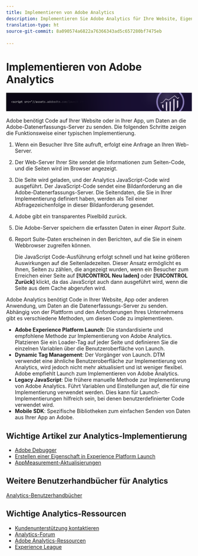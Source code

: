 ```yaml
---
title: Implementieren von Adobe Analytics
description: Implementieren Sie Adobe Analytics für Ihre Website, Eigenschaft oder Anwendung.
translation-type: ht
source-git-commit: 8a090574a6822a76366343ad5c657280bf7475eb

---
```



# Implementieren von Adobe Analytics

![Banner](../../assets/doc_banner_implement.png)

Adobe benötigt Code auf Ihrer Website oder in Ihrer App, um Daten an die Adobe-Datenerfassungs-Server zu senden. Die folgenden Schritte zeigen die Funktionsweise einer typischen Implementierung.

1. Wenn ein Besucher Ihre Site aufruft, erfolgt eine Anfrage an Ihren Web-Server.
2. Der Web-Server Ihrer Site sendet die Informationen zum Seiten-Code, und die Seiten wird im Browser angezeigt.
3. Die Seite wird geladen, und der Analytics JavaScript-Code wird ausgeführt.
Der JavaScript-Code sendet eine Bildanforderung an die Adobe-Datenerfassungs-Server. Die Seitendaten, die Sie in Ihrer Implementierung definiert haben, werden als Teil einer Abfragezeichenfolge in dieser Bildanforderung gesendet.

4. Adobe gibt ein transparentes Pixelbild zurück.
5. Die Adobe-Server speichern die erfassten Daten in einer *Report Suite*.
6. Report Suite-Daten erscheinen in den Berichten, auf die Sie in einem Webbrowser zugreifen können.

   Die JavaScript Code-Ausführung erfolgt schnell und hat keine größeren Auswirkungen auf die Seitenladezeiten. Dieser Ansatz ermöglicht es Ihnen, Seiten zu zählen, die angezeigt wurden, wenn ein Besucher zum Erreichen einer Seite auf **[!UICONTROL Neu laden]** oder **[!UICONTROL Zurück]** klickt, da das JavaScript auch dann ausgeführt wird, wenn die Seite aus dem Cache abgerufen wird.

Adobe Analytics benötigt Code in Ihrer Website, App oder anderen Anwendung, um Daten an die Datenerfassungs-Server zu senden. Abhängig von der Plattform und den Anforderungen Ihres Unternehmens gibt es verschiedene Methoden, um diesen Code zu implementieren.

* **Adobe Experience Platform Launch**: Die standardisierte und empfohlene Methode zur Implementierung von Adobe Analytics. Platzieren Sie ein Loader-Tag auf jeder Seite und definieren Sie die einzelnen Variablen über die Benutzeroberfläche von Launch.
* **Dynamic Tag Management**: Der Vorgänger von Launch. DTM verwendet eine ähnliche Benutzeroberfläche zur Implementierung von Analytics, wird jedoch nicht mehr aktualisiert und ist weniger flexibel. Adobe empfiehlt Launch zum Implementieren von Adobe Analytics.
* **Legacy JavaScript**: Die frühere manuelle Methode zur Implementierung von Adobe Analytics. Führt Variablen und Einstellungen auf, die für eine Implementierung verwendet werden. Dies kann für Launch-Implementierungen hilfreich sein, bei denen benutzerdefinierter Code verwendet wird.
* **Mobile SDK**: Spezifische Bibliotheken zum einfachen Senden von Daten aus Ihrer App an Adobe.

## Wichtige Artikel zur Analytics-Implementierung

* [Adobe Debugger](validate/debugger.md)
* [Erstellen einer Eigenschaft in Experience Platform Launch](launch/create-analytics-property.md)
* [AppMeasurement-Aktualisierungen](appmeasurement-updates.md)

## Weitere Benutzerhandbücher für Analytics

[Analytics-Benutzerhandbücher](/help/landing/home.md)

## Wichtige Analytics-Ressourcen

* [Kundenunterstützung kontaktieren](https://helpx.adobe.com/de/contact/enterprise-support.ec.html)
* [Analytics-Forum](https://forums.adobe.com/community/experience-cloud/analytics-cloud/analytics)
* [Adobe Analytics-Ressourcen](https://forums.adobe.com/message/10660755)
* [Experience League](https://landing.adobe.com/experience-league/)
